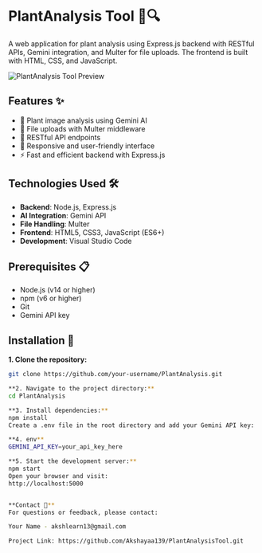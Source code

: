 # PlantAnalysis Tool 🌿🔍

A web application for plant analysis using Express.js backend with RESTful APIs, Gemini integration, and Multer for file uploads. The frontend is built with HTML, CSS, and JavaScript.

![PlantAnalysis Tool Preview]([https://youtu.be/2S0bJ60wKGc])

## Features ✨

- 🌱 Plant image analysis using Gemini AI
- 📁 File uploads with Multer middleware
- 🔄 RESTful API endpoints
- 🎨 Responsive and user-friendly interface
- ⚡ Fast and efficient backend with Express.js

## Technologies Used 🛠️

- **Backend**: Node.js, Express.js
- **AI Integration**: Gemini API
- **File Handling**: Multer
- **Frontend**: HTML5, CSS3, JavaScript (ES6+)
- **Development**: Visual Studio Code

## Prerequisites 📋

- Node.js (v14 or higher)
- npm (v6 or higher)
- Git
- Gemini API key

## Installation 🚀

**1. Clone the repository:**
   ```bash
   git clone https://github.com/your-username/PlantAnalysis.git

**2. Navigate to the project directory:**
cd PlantAnalysis

**3. Install dependencies:**
npm install
Create a .env file in the root directory and add your Gemini API key:

**4. env**
GEMINI_API_KEY=your_api_key_here

**5. Start the development server:**
npm start
Open your browser and visit:
http://localhost:5000


**Contact 📧**
For questions or feedback, please contact:

Your Name - akshlearn13@gmail.com

Project Link: https://github.com/Akshayaa139/PlantAnalysisTool.git

